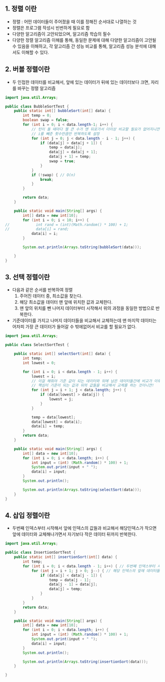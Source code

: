 ## 1. 정렬 이란

- 정렬 : 어떤 데이터들이 주어졌을 때 이를 정해진 순서대로 나열하는 것
- 정렬은 프로그램 작성시 빈번하게 필요로 함
- 다양한 알고리즘이 고안되었으며, 알고리즘 학습의 필수
- 다양한 정렬 알고리즘 이해를 통해, 동일한 문제에 대해 다양한 알고리즘이 고안될 수 있음을 이해하고, 각 알고리즘 간 성능 비교를 통해, 알고리즘 성능 분석에 대해서도 이해할 수 있다.

## 2. 버블 정렬이란

- 두 인접한 데이터를 비교해서, 앞에 있는 데이터가 뒤에 있는 데이터보다 크면, 자리를 바꾸는 정렬 알고리즘

```java
import java.util.Arrays;

public class BubbleSortTest {
    public static int[] bubbleSort(int[] data) {
        int temp = 0;
        boolean swap = false;
        for (int i = 0; i < data.length-1; i++) {
            // 턴이 돌 때마다 젤 큰 수가 맨 뒤로가서 더이상 비교할 필요가 없어지니깐
            // i를 빼준 횟수만큼만 반복하도록 설정
            for (int j = 0; j < data.length - i - 1; j++) {
                if (data[j] > data[j + 1]) {
                    temp = data[j];
                    data[j] = data[j + 1];
                    data[j + 1] = temp;
                    swap = true;
                }
            }
            if (!swap) { // O(n)
                break;
            }
        }

        return data;
    }

    public static void main(String[] args) {
        int[] data = new int[10];
        for (int i = 0; i < 10; i++) {
//            int rand = (int)(Math.random() * 100) + 1;
//            data[i] = rand;
            data[i] = i;
        }

        System.out.println(Arrays.toString(bubbleSort(data)));

    }
}
```

## 3. 선택 정렬이란

- 다음과 같은 순서를 반복하여 정렬
    1. 주어진 데이터 중, 최소값을 찾는다.
    2. 해당 최소값을 데이터 맨 앞에 위치한 값과 교체한다.
    3. 맨 앞의 위치를 뺀 나머지 데이터부터 시작해서 위의 과정을 동일한 방법으로 반복한다.
- 기준데이터를 가지고 나머지 데이터들을 비교해서 교체하는데 맨 마지막 데이터는 어차피 가장 큰 데이터가 들어갈 수 밖에없어서 비교를 할 필요가 없다.

```java
import java.util.Arrays;

public class SelectSortTest {

    public static int[] selectSort(int[] data) {
        int temp;
        int lowest = 0;

        for (int i = 0; i < data.length - 1; i++) {
            lowest = i;
            // 이걸 해줘야 기준 값이 되는 데이터와 뒤에 남은 데이터들간에 비교가 이루어진다.
            // 핵심이 기준이 되는 값과 뒤의 값들을 비교해서 교체를 하는 것이니깐!
            for (int j = i + 1; j < data.length; j++) {
                if (data[lowest] > data[j]) {
                    lowest = j;
                }
            }

            temp = data[lowest];
            data[lowest] = data[i];
            data[i] = temp;
        }
        return data;
    }

    public static void main(String[] args) {
        int[] data = new int[10];
        for (int i = 0; i < data.length; i++) {
            int input = (int) (Math.random() * 100) + 1;
            System.out.print(input + " ");
            data[i] = input;
        }
        System.out.println();

        System.out.println(Arrays.toString(selectSort(data)));
    }
}
```

## 4. 삽입 정렬이란

- 두번째 인덱스부터 시작해서 앞에 인덱스의 값들과 비교해서 해당인덱스가 작으면 앞에 데이터와 교체해나가면서 자기보다 작은 데이터 뒤까지 반복한다.

```java
import java.util.Arrays;

public class InsertionSortTest {
    public static int[] insertionSort(int[] data) {
        int temp;
        for (int i = 0; i < data.length - 1; i++) { // 두번째 인덱스부터 시작하니 반복횟수는 -1을 해줌
            for (int j = i + 1; j > 0; j--) { // 해당 인덱스의 앞에 데이터들과 비교하니 인덱스는 작아짐
                if (data[j] < data[j - 1]) {
                    temp = data[j - 1];
                    data[j - 1] = data[j];
                    data[j] = temp;
                }
            }
        }
        return data;
    }

    public static void main(String[] args) {
        int[] data = new int[10];
        for (int i = 0; i < data.length; i++) {
            int input = (int) (Math.random() * 100) + 1;
            System.out.print(input + " ");
            data[i] = input;
        }
        System.out.println();

        System.out.println(Arrays.toString(insertionSort(data)));
    }

}
```